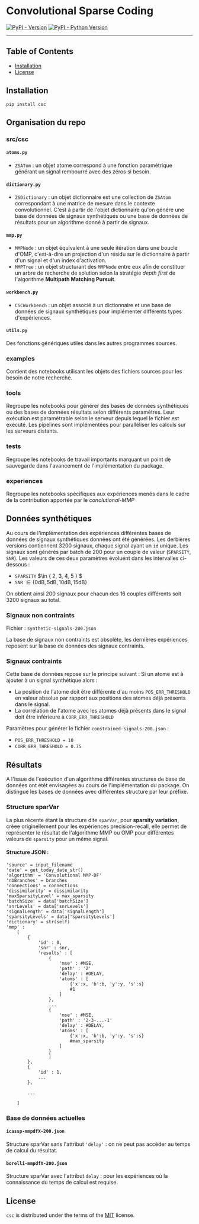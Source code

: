 # Convolutional Sparse Coding


[![PyPI - Version](https://img.shields.io/pypi/v/csc.svg)](https://pypi.org/project/csc)
[![PyPI - Python Version](https://img.shields.io/pypi/pyversions/csc.svg)](https://pypi.org/project/csc)

-----

## Table of Contents

- [Installation](#installation)
- [License](#license)

## Installation

```console
pip install csc
```

## Organisation du repo

### src/csc

#### ``atoms.py``
- ``ZSATom`` : un objet atome correspond à une fonction paramétrique générant un signal rembourré avec des zéros si besoin.

#### ``dictionary.py``
- ``ZSDictionary`` : un objet dictionnaire est une collection de ``ZSAtom`` correspondant à une matrice de mesure dans le contexte convolutionnel. C'est à partir de l'objet dictionnaire qu'on génére une base de données de signaux synthétiques ou une base de données de résultats pour un algorithme donné à partir de signaux.

#### ``mmp.py``
- ``MMPNode`` : un objet équivalent à une seule itération dans une boucle d'OMP, c'est-à-dire un projection d'un résidu sur le dictionnaire à partir d'un signal et d'un index d'activation.
- ``MMPTree`` : un objet structurant des ``MMPNode`` entre eux afin de constituer un arbre de recherche de solution selon la stratégie _depth first_ de l'algorithme **Multipath Matching Pursuit**.

#### ``workbench.py``
- ``CSCWorkbench`` : un objet associé à un dictionnaire et une base de données de signaux synthétiques pour implémenter différents types d'expériences.

#### ``utils.py``
Des fonctions génériques utiles dans les autres programmes sources.

### examples
Contient des notebooks utilisant les objets des fichiers sources pour les besoin de notre recherche. 

### tools
Regroupe les notebooks pour générer des bases de données synthétiques ou des bases de données résultats selon différents paramètres. Leur exécution est paramétrable selon le serveur depuis lequel le fichier est exécuté. Les pipelines sont implémentées pour paralléliser les calculs sur les serveurs distants.

### tests
Regroupe les notebooks de travail importants marquant un point de sauvegarde dans l'avancement de l'implémentation du package.

### experiences
Regroupe les notebooks spécifiques aux expériences menés dans le cadre de la contribution apportée par le _conolutional-MMP_

## Données synthétiques

Au cours de l'implémentation des expériences différentes bases de données de signaux synthétiques données ont été générées. Les derbières versions contiennent 3200 signaux, chaque signal ayant un ``id`` unique. Les signaux sont générés par batch de 200 pour un couple de valeur (``SPARSITY``, ``SNR``). Les valeurs de ces deux paramètres évoluent dans les intervalles ci-dessous :
- ``SPARSITY`` $\in \{ 2, 3, 4, 5 \} $
- ``SNR`` $\in \{ 0\text{dB}, 5\text{dB}, 10\text{dB}, 15\text{dB} \}$

On obtient ainsi 200 signaux pour chacun des 16 couples différents soit 3200 signaux au total.

### Signaux non contraints

Fichier : ``synthetic-signals-200.json``

La base de signaux non contraints est obsolète, les dernières expériences reposent sur la base de données des signaux contraints.

### Signaux contraints

Cette base de données repose sur le principe suivant :
Si un atome est à ajouter à un signal synthétique alors :
- La position de l'atome doit être différente d'au moins ``POS_ERR_THRESHOLD`` en valeur absolue par rapport aux positions des atomes déjà présents dans le signal. 
- La corrélation de l'atome avec les atomes déjà présents dans le signal doit être inférieure à ``CORR_ERR_THRESHOLD``

Paramètres pour générer le fichier ``constrained-signals-200.json`` :
- ``POS_ERR_THRESHOLD = 10``
- ``CORR_ERR_THRESHOLD = 0.75``

## Résultats

A l'issue de l'exécution d'un algorithme différentes structures de base de données ont étét envisagées au cours de l'implémentation du package. On distingue les bases de données avec différentes structure par leur préfixe.

### Structure sparVar

La plus récente étant la structure dite ``sparVar``, pour **sparsity variation**, créee originellement pour les expériences precision-recall, elle permet de représenter le résultat de l'algorithme MMP ou OMP pour différentes valeurs de ``sparsity`` pour un même signal. 


#### Structure JSON :
````
'source' = input_filename
'date' = get_today_date_str()
'algorithm' = 'Convolutional MMP-DF'
'nbBranches' = branches
'connections' = connections
'dissimilarity' = dissimilarity
'maxSparsityLevel' = max_sparsity
'batchSize' = data['batchSize']
'snrLevels' = data['snrLevels']
'signalLength' = data['signalLength']
'sparsityLevels' = data['sparsityLevels']
'dictionary' = str(self)
'mmp' : 
    [
        {
            'id' : 0,
            'snr' : snr,
            'results' : [
                {
                    'mse' : #MSE,
                    'path' : '2'
                    'delay' : #DELAY,
                    'atoms' : [
                        {'x':x, 'b':b, 'y':y, 's':s}
                        #1
                    ]
                },
                ...
                {
                    'mse' : #MSE,
                    'path' : '2-3-...-1'
                    'delay' : #DELAY,
                    'atoms' : [
                        {'x':x, 'b':b, 'y':y, 's':s}
                        #max_sparsity
                    ]
                }
                ]
        },
        {
            'id' : 1,
            ...
        },

        ...

    ]
````

### Base de données actuelles

#### ``icassp-mmpdfX-200.json``
Structure sparVar sans l'attribut `'delay'` : on ne peut pas accéder au temps de calcul du résultat.

#### ``borelli-mmpdfX-200.json``
Structure sparVar avec l'attribut ``delay`` : pour les expériences où la connaissance du temps de calcul est requise.


###

###

###

## License

`csc` is distributed under the terms of the [MIT](https://spdx.org/licenses/MIT.html) license.
